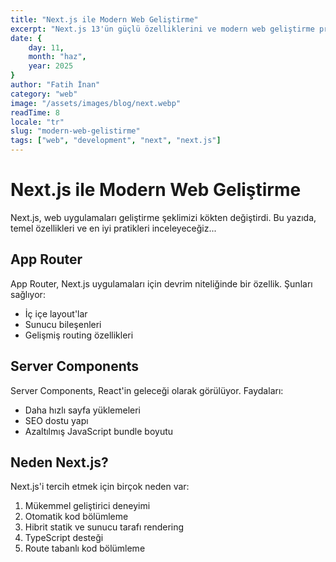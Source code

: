 ```yaml
---
title: "Next.js ile Modern Web Geliştirme"
excerpt: "Next.js 13'ün güçlü özelliklerini ve modern web geliştirme pratiklerini öğrenin"
date: {
    day: 11,
    month: "haz",
    year: 2025
}
author: "Fatih İnan"
category: "web"
image: "/assets/images/blog/next.webp"
readTime: 8
locale: "tr"
slug: "modern-web-gelistirme"
tags: ["web", "development", "next", "next.js"]
---
```


# Next.js ile Modern Web Geliştirme

Next.js, web uygulamaları geliştirme şeklimizi kökten değiştirdi. Bu yazıda, temel özellikleri ve en iyi pratikleri inceleyeceğiz...

## App Router

App Router, Next.js uygulamaları için devrim niteliğinde bir özellik. Şunları sağlıyor:

- İç içe layout'lar
- Sunucu bileşenleri
- Gelişmiş routing özellikleri

## Server Components

Server Components, React'in geleceği olarak görülüyor. Faydaları:

- Daha hızlı sayfa yüklemeleri
- SEO dostu yapı
- Azaltılmış JavaScript bundle boyutu

## Neden Next.js?

Next.js'i tercih etmek için birçok neden var:

1. Mükemmel geliştirici deneyimi
2. Otomatik kod bölümleme
3. Hibrit statik ve sunucu tarafı rendering
4. TypeScript desteği
5. Route tabanlı kod bölümleme
